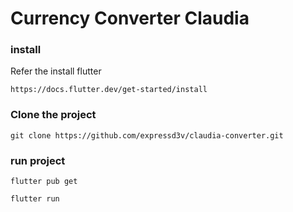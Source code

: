 # Currency Converter Claudia

### install
 Refer the install flutter
```aidl
https://docs.flutter.dev/get-started/install
```

### Clone the project
```aidl
git clone https://github.com/expressd3v/claudia-converter.git
```

### run project
```aidl
flutter pub get
```
```aidl
flutter run
```
